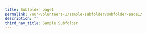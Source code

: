 ```yaml
---
title: Subfolder page1
permalink: /our-volunteers-1/sample-subfolder/subfolder-page1/
description: ""
third_nav_title: Sample Subfolder
---
```

